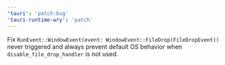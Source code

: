 ```yaml
---
'tauri': 'patch:bug'
'tauri-runtime-wry': 'patch'
---
```


Fix `RunEvent::WindowEvent(event: WindowEvent::FileDrop(FileDropEvent))` never triggered and always prevent default OS behavior when `disable_file_drop_handler` is not used.
